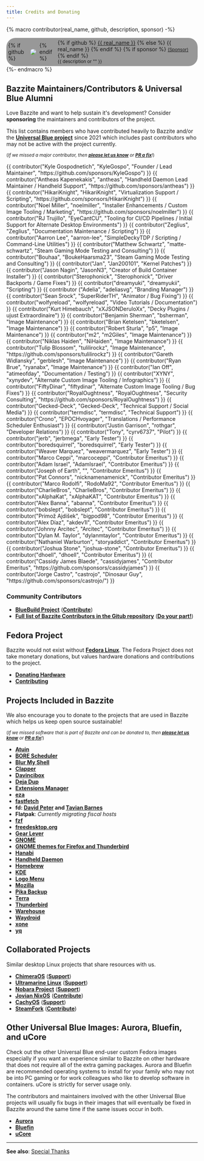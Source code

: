 ```yaml
---
title: Credits and Donating
---
```


{% macro contributor(real_name, github, description, sponsor) -%}
    <div style="
    display: inline-flex;
    flex-direction: row;
    gap: 0.5rem;
    align-items: center;
    background-color: #00000066;
    border-radius: 24px;
    padding: 0.3rem;
    padding-right: 0.4rem;
    min-width: 200px;"
    >
        {% if github %}
            <img
            src="https://github.com/{{ github }}.png?size=60" class="no-lightbox"
            loading="lazy"
            style="max-height:60px;
                border-radius: 24px;"
            >
        {% endif %}
        <div>
            {% if github %}
                <a href="https://github.com/{{ github }}">{{ real_name }}</a>
            {% else %}
                <span>{{ real_name }}</span>
            {% endif %}
            {% if sponsor %}
                <small><a href="{{ sponsor }}">(Sponsor)</a></small>
            {% endif %}
            <div><small>{{ description or "" }}</small></div>
        </div>
    </div>
{%- endmacro %}

## Bazzite Maintainers/Contributors & Universal Blue Alumni

Love Bazzite and want to help sustain it's development?  Consider **sponsoring** the maintainers and contributors of the project.

This list contains members who have contributed heavily to Bazzite and/or the [**Universal Blue project**](https://ublue.it) since 2021 which includes past contributors who may not be active with the project currently.

<sub>(*If we missed a major contributor, then [**please let us know**](https://github.com/KyleGospo/docs.bazzite.gg/issues) or [**PR a fix**](https://github.com/KyleGospo/docs.bazzite.gg/blob/main/src/donations.md)!*)</sub>

<div style="display: flex; flex-wrap: wrap; gap: 0.3rem;">
{{ contributor("Kyle Gospodnetich", "KyleGospo", "Founder / Lead Maintainer", "https://github.com/sponsors/KyleGospo") }}
{{ contributor("Antheas Kapenekakis", "antheas", "Handheld Daemon Lead Maintainer / Handheld Support", "https://github.com/sponsors/antheas") }}
{{ contributor("HikariKnight", "HikariKnight", "Virtualization Support / Scripting", "https://github.com/sponsors/HikariKnight") }}
{{ contributor("Noel Miller", "noelmiller", "Installer Enhancements / Custom Image Tooling / Marketing", "https://github.com/sponsors/noelmiller") }}
{{ contributor("RJ Trujillo", "EyeCantCU", "Tooling for CI/CD Pipelines / Initial Support for Alternate Desktop Environments") }}
{{ contributor("Zeglius", "Zeglius", "Documentation Maintenance / Scripting") }}
{{ contributor("Aarron Lee", "aarron-lee", "SimpleDeckyTDP / Scripting / Command-Line Utilities") }}
{{ contributor("Matthew Schwartz", "matte-schwartz", "Steam Gaming Mode Testing and Consulting") }}
{{ contributor("Bouhaa", "BoukeHaarsma23", "Steam Gaming Mode Testing and Consulting") }}
{{ contributor("Jan", "Jan200101", "Kernel Patches") }}
{{ contributor("Jason Nagin", "JasonN3", "Creator of Build Container Installer") }}
{{ contributor("Sterophonick", "Sterophonick", "Driver Backports / Game Fixes") }}
{{ contributor("dreamyuki", "dreamyukii", "Scripting") }}
{{ contributor ("Adelia", "adeliasvg", "Branding Manager") }}
{{ contributor("Sean Srock", "SuperRiderTH", "Animator / Bug Fixing") }}
{{ contributor("wolfyreload", "wolfyreload", "Video Tutorials / Documentation") }}
{{ contributor("Kurt Himebauch", "xXJSONDeruloXx", "Decky Plugins / ujust Extraordinaire") }}
{{ contributor("Benjamin Sherman", "bsherman", "Image Maintenance") }}
{{ contributor("Brian Ketelsen", "bketelsen", "Image Maintenance") }}
{{ contributor("Robert Sturla", "p5", "Image Maintenance") }}
{{ contributor("m2", "m2Giles", "Image Maintenance") }}
{{ contributor("Niklas Haiden", "NiHaiden", "Image Maintenance") }}
{{ contributor("Tulip Blossom", "tulilirockz", "Image Maintenance", "https://github.com/sponsors/tulilirockz") }}
{{ contributor("Gareth Widlansky", "gerblesh", "Image Maintenance") }}
{{ contributor("Ryan Brue", "ryanabx", "Image Maintenance") }}
{{ contributor("Ian Off", "atimeofday", "Documentation / Testing") }}
{{ contributor("XYNY", "xynydev", "Alternate Custom Image Tooling / Infographics") }}
{{ contributor("FiftyDinar", "fiftydinar", "Alternate Custom Image Tooling / Bug Fixes") }}
{{ contributor("RoyalOughtness", "RoyalOughtness", "Security Consulting", "https://github.com/sponsors/RoyalOughtness") }}
{{ contributor("Gecked-Deck", "Gecked-Deck", "Technical Support / Social Media") }}
{{ contributor("termdisc", "termdisc", "Technical Support") }}
{{ contributor("Crono", "EPOCHvoyager", "Translations / Performance Scheduler Enthusiast") }}
{{ contributor("Justin Garrison", "rothgar", "Developer Relations") }}
{{ contributor("Tony", "cyrv6737", "Pilot") }}
{{ contributor("jerb", "jerbmega", "Early Tester") }}
{{ contributor("boredsquirrel", "boredsquirrel", "Early Tester") }}
{{ contributor("Weaver Marquez", "weavermarquez", "Early Tester") }}
{{ contributor("Marco Ceppi", "marcoceppi", "Contributor Emeritus") }}
{{ contributor("Adam Israel", "AdamIsrael", "Contributor Emeritus") }}
{{ contributor("Joseph of Earth", "", "Contributor Emeritus") }}
{{ contributor("Pat Connors", "nicknamenamenick", "Contributor Emeritus") }}
{{ contributor("Marco Rodolfi", "RodoMa92", "Contributor Emeritus") }}
{{ contributor("CharlieBros", "CharlieBros", "Contributor Emeritus") }}
{{ contributor("xAlphaKat", "xAlphaKAT", "Contributor Emeritus") }}
{{ contributor("Alex Banna", "abanna", "Contributor Emeritus") }}
{{ contributor("bobslept", "bobslept", "Contributor Emeritus") }}
{{ contributor("Primož Ajdišek", "bigpod98", "Contributor Emeritus") }}
{{ contributor("Alex Díaz", "akdev1l", "Contributor Emeritus") }}
{{ contributor("Johnny Arcitec", "Arcitec", "Contributor Emeritus") }}
{{ contributor("Dylan M. Taylor", "dylanmtaylor", "Contributor Emeritus") }}
{{ contributor("Nathaniel Warburton", "storyaddict", "Contributor Emeritus") }}
{{ contributor("Joshua Stone", "joshua-stone", "Contributor Emeritus") }}
{{ contributor("dhoell", "dhoell", "Contributor Emeritus") }}
{{ contributor("Cassidy James Blaede", "cassidyjames", "Contributor Emeritus", "https://github.com/sponsors/cassidyjames") }}
{{ contributor("Jorge Castro", "castrojo", "Dinosaur Guy", "https://github.com/sponsors/castrojo/") }}
</div>

### Community Contributors
- [**BlueBuild Project**](https://blue-build.org/) ([**Contribute**](https://blue-build.org/learn/contributing/))
- [**Full list of Bazzite Contributors in the Gitub repository**](https://github.com/ublue-os/bazzite/graphs/contributors) ([**Do your part!**](/CONTRIBUTE.md))

## Fedora Project

Bazzite would not exist without [**Fedora Linux**](https://fedoraproject.org/).  The Fedora Project does not take monetary donations, but values hardware donations and contributions to the project.

- [**Donating Hardware**](https://fedoraproject.org/wiki/Donations)
- [**Contributing**](https://fedoraproject.org/wiki/Contribute)

## Projects Included in Bazzite

We also encourage you to donate to the projects that are used in Bazzite which helps us keep open source sustainable!

<sub>(*If we missed software that is part of Bazzite and can be donated to, then [**please let us know**](https://github.com/KyleGospo/docs.bazzite.gg/issues) or [**PR a fix**](https://github.com/KyleGospo/docs.bazzite.gg/blob/main/src/donations.md)!*)</sub>

- [**Atuin**](https://github.com/sponsors/atuinsh)
- [**BORE Scheduler**](https://ko-fi.com/firelzrd)
- [**Blur My Shell**](https://github.com/sponsors/aunetx)
- [**Clapper**](https://liberapay.com/Clapper)
- [**Davincibox**](https://ko-fi.com/akzel94)
- [**Deja Dup**](https://liberapay.com/DejaDup)
- [**Extensions Manager**](https://github.com/sponsors/mjakeman)
- [**eza**](https://github.com/sponsors/cafkafk)
- [**fastfetch**](https://github.com/sponsors/LinusDierheimer)
- **fd: [David Peter](https://github.com/sponsors/sharkdp) and [Tavian Barnes](https://github.com/sponsors/tavianator)**
- **Flatpak**: *Currently migrating fiscal hosts*
- [**fzf**](https://github.com/sponsors/junegunn)
- [**freedesktop.org**](https://www.freedesktop.org/wiki/#donations)
- [**Gear Lever**](https://ko-fi.com/mijorus)
- [**GNOME**](https://www.gnome.org/donate/)
- [**GNOME themes for Firefox and Thunderbird**](https://www.patreon.com/rafaelmardojai)
- [**Hanabi**](https://ko-fi.com/jeffshee)
- [**Handheld Daemon**](https://github.com/sponsors/antheas)
- [**Homebrew**](https://github.com/Homebrew/brew#donations)
- [**KDE**](https://kde.org/donate/)
- [**Logo Menu**](https://github.com/sponsors/Aryan20)
- [**Mozilla**](https://foundation.mozilla.org/en/?form=donate&gad_source=1)
- [**Pika Backup**](https://opencollective.com/pika-backup)
- [**Terra**](https://github.com/sponsors/FyraLabs)
- [**Thunderbird**](https://www.thunderbird.net/en-US/donate/)
- [**Warehouse**](https://ko-fi.com/heliguy)
- [**Waydroid**](https://opencollective.com/waydroid/donate)
- [**xone**](https://www.paypal.com/donate?hosted_button_id=BWUECKFDNY446)
- [**yq**](https://github.com/sponsors/mikefarah)

## Collaborated Projects

Similar desktop Linux projects that share resources with us.

- [**ChimeraOS**](https://chimeraos.org/) ([**Support**](https://opencollective.com/chimeraos/donate))
- [**Ultramarine Linux**](https://ultramarine-linux.org/) ([**Support**](https://github.com/sponsors/FyraLabs))
- [**Nobara Project**](https://nobaraproject.org/download-nobara/) ([**Support**](https://www.patreon.com/gloriouseggroll))
- [**Jovian NixOS**](https://jovian-experiments.github.io/Jovian-NixOS/) ([**Contribute**](https://github.com/Jovian-Experiments/Jovian-NixOS/blob/development/CONTRIBUTING.md))
- [**CachyOS**](https://cachyos.org/) ([**Support**](https://www.patreon.com/CachyOS))
- [**SteamFork**](https://wiki.steamfork.org/) ([**Contribute**](https://github.com/SteamFork#support))

## Other Universal Blue Images: Aurora, Bluefin, and uCore

Check out the other Universal Blue end-user custom Fedora images especially if you want an experience similar to Bazzite on other hardware that does not require all of the extra gaming packages. Aurora and Bluefin are recommended operating systems to install for your family who may not be into PC gaming or for work colleagues who like to develop software in containers.  uCore is strictly for server usage only.

The contributors and maintainers involved with the other Universal Blue projects will usually fix bugs in their images that will eventually be fixed in Bazzite around the same time if the same issues occur in both.

- [**Aurora**](https://getaurora.dev/)
- [**Bluefin**](https://projectbluefin.io/)
- [**uCore**](https://projectucore.io)

<hr>

**See also**: [Special Thanks](https://github.com/ublue-os/bazzite/blob/main/README.md#special-thanks)
